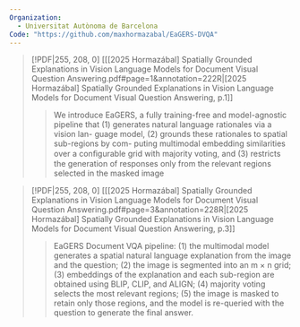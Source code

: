 ```yaml
---
Organization:
  - Universitat Autònoma de Barcelona
Code: "https://github.com/maxhormazabal/EaGERS-DVQA"
---
```


> [!PDF|255, 208, 0] [[[2025 Hormazábal] Spatially Grounded Explanations in Vision Language Models for Document Visual Question Answering.pdf#page=1&annotation=222R|[2025 Hormazábal] Spatially Grounded Explanations in Vision Language Models for Document Visual Question Answering, p.1]]
> > We introduce EaGERS, a fully training-free and model-agnostic pipeline that (1) generates natural language rationales via a vision lan- guage model, (2) grounds these rationales to spatial sub-regions by com- puting multimodal embedding similarities over a conﬁgurable grid with majority voting, and (3) restricts the generation of responses only from the relevant regions selected in the masked image

> [!PDF|255, 208, 0] [[[2025 Hormazábal] Spatially Grounded Explanations in Vision Language Models for Document Visual Question Answering.pdf#page=3&annotation=228R|[2025 Hormazábal] Spatially Grounded Explanations in Vision Language Models for Document Visual Question Answering, p.3]]
> > EaGERS Document VQA pipeline: (1) the multimodal model generates a spatial natural language explanation from the image and the question; (2) the image is segmented into an m × n grid; (3) embeddings of the explanation and each sub-region are obtained using BLIP, CLIP, and ALIGN; (4) majority voting selects the most relevant regions; (5) the image is masked to retain only those regions, and the model is re-queried with the question to generate the final answer.
